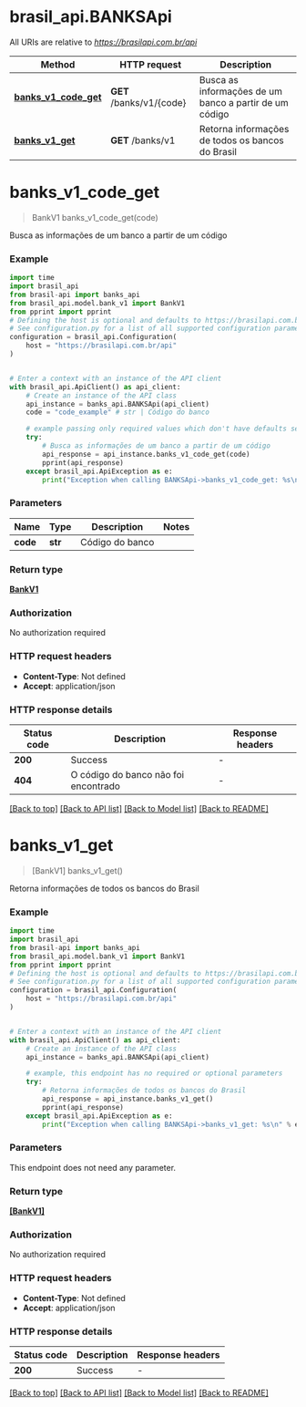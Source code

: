 # brasil_api.BANKSApi

All URIs are relative to *https://brasilapi.com.br/api*

Method | HTTP request | Description
------------- | ------------- | -------------
[**banks_v1_code_get**](BANKSApi.md#banks_v1_code_get) | **GET** /banks/v1/{code} | Busca as informações de um banco a partir de um código
[**banks_v1_get**](BANKSApi.md#banks_v1_get) | **GET** /banks/v1 | Retorna informações de todos os bancos do Brasil


# **banks_v1_code_get**
> BankV1 banks_v1_code_get(code)

Busca as informações de um banco a partir de um código

### Example

```python
import time
import brasil_api
from brasil-api import banks_api
from brasil_api.model.bank_v1 import BankV1
from pprint import pprint
# Defining the host is optional and defaults to https://brasilapi.com.br/api
# See configuration.py for a list of all supported configuration parameters.
configuration = brasil_api.Configuration(
    host = "https://brasilapi.com.br/api"
)


# Enter a context with an instance of the API client
with brasil_api.ApiClient() as api_client:
    # Create an instance of the API class
    api_instance = banks_api.BANKSApi(api_client)
    code = "code_example" # str | Código do banco

    # example passing only required values which don't have defaults set
    try:
        # Busca as informações de um banco a partir de um código
        api_response = api_instance.banks_v1_code_get(code)
        pprint(api_response)
    except brasil_api.ApiException as e:
        print("Exception when calling BANKSApi->banks_v1_code_get: %s\n" % e)
```


### Parameters

Name | Type | Description  | Notes
------------- | ------------- | ------------- | -------------
 **code** | **str**| Código do banco |

### Return type

[**BankV1**](BankV1.md)

### Authorization

No authorization required

### HTTP request headers

 - **Content-Type**: Not defined
 - **Accept**: application/json


### HTTP response details
| Status code | Description | Response headers |
|-------------|-------------|------------------|
**200** | Success |  -  |
**404** | O código do banco não foi encontrado |  -  |

[[Back to top]](#) [[Back to API list]](../README.md#documentation-for-api-endpoints) [[Back to Model list]](../README.md#documentation-for-models) [[Back to README]](../README.md)

# **banks_v1_get**
> [BankV1] banks_v1_get()

Retorna informações de todos os bancos do Brasil

### Example

```python
import time
import brasil_api
from brasil-api import banks_api
from brasil_api.model.bank_v1 import BankV1
from pprint import pprint
# Defining the host is optional and defaults to https://brasilapi.com.br/api
# See configuration.py for a list of all supported configuration parameters.
configuration = brasil_api.Configuration(
    host = "https://brasilapi.com.br/api"
)


# Enter a context with an instance of the API client
with brasil_api.ApiClient() as api_client:
    # Create an instance of the API class
    api_instance = banks_api.BANKSApi(api_client)

    # example, this endpoint has no required or optional parameters
    try:
        # Retorna informações de todos os bancos do Brasil
        api_response = api_instance.banks_v1_get()
        pprint(api_response)
    except brasil_api.ApiException as e:
        print("Exception when calling BANKSApi->banks_v1_get: %s\n" % e)
```


### Parameters
This endpoint does not need any parameter.

### Return type

[**[BankV1]**](BankV1.md)

### Authorization

No authorization required

### HTTP request headers

 - **Content-Type**: Not defined
 - **Accept**: application/json


### HTTP response details
| Status code | Description | Response headers |
|-------------|-------------|------------------|
**200** | Success |  -  |

[[Back to top]](#) [[Back to API list]](../README.md#documentation-for-api-endpoints) [[Back to Model list]](../README.md#documentation-for-models) [[Back to README]](../README.md)

